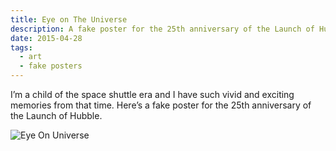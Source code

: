 ```yaml
---
title: Eye on The Universe
description: A fake poster for the 25th anniversary of the Launch of Hubble
date: 2015-04-28
tags:
  - art
  - fake posters
---
```

I’m a child of the space shuttle era and I have such vivid and exciting memories from that time. Here’s a fake poster for the 25th anniversary of the Launch of Hubble.

![Eye On Universe](https://s3.amazonaws.com/static.levimcg.com/notes/hubble/hubble-eye--large.jpg)
